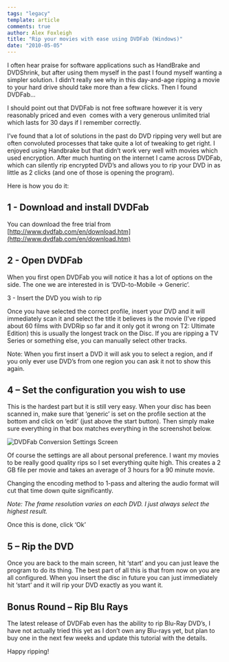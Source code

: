 ```yaml
---
tags: "legacy"
template: article 
comments: true 
author: Alex Foxleigh
title: "Rip your movies with ease using DVDFab (Windows)"
date: "2010-05-05"
---
```


I often hear praise for software applications such as HandBrake and DVDShrink, but after using them myself in the past I found myself wanting a simpler solution. I didn’t really see why in this day-and-age ripping a movie to your hard drive should take more than a few clicks. Then I found DVDFab...

I should point out that DVDFab is not free software however it is very reasonably priced and even  comes with a very generous unlimited trial which lasts for 30 days if I remember correctly.

I’ve found that a lot of solutions in the past do DVD ripping very well but are often convoluted processes that take quite a lot of tweaking to get right. I enjoyed using Handbrake but that didn’t work very well with movies which used encryption. After much hunting on the internet I came across DVDFab, which can silently rip encrypted DVD’s and allows you to rip your DVD in as little as 2 clicks (and one of those is opening the program).

Here is how you do it:

## 1 - Download and install DVDFab

You can download the free trial from [http://www.dvdfab.com/en/download.htm](http://www.dvdfab.com/en/download.htm)

## 2 - Open DVDFab

When you first open DVDFab you will notice it has a lot of options on the side. The one we are interested in is ‘DVD-to-Mobile -> Generic’.

3 - Insert the DVD you wish to rip

Once you have selected the correct profile, insert your DVD and it will immediately scan it and select the title it believes is the movie (I’ve ripped about 60 films with DVDRip so far and it only got it wrong on T2: Ultimate Edition) this is usually the longest track on the Disc. If you are ripping a TV Series or something else, you can manually select other tracks.

Note: When you first insert a DVD it will ask you to select a region, and if you only ever use DVD’s from one region you can ask it not to show this again.

## 4 – Set the configuration you wish to use

This is the hardest part but it is still very easy. When your disc has been scanned in, make sure that ‘generic’ is set on the profile section at the bottom and click on ‘edit’ (just above the start button). Then simply make sure everything in that box matches everything in the screenshot below.

![DVDFab Conversion Settings Screen](http://foxleigh.me/wp-content/uploads/2010/05/dvdfab-3.png "DVDFab Conversion Settings Screen")

Of course the settings are all about personal preference. I want my movies to be really good quality rips so I set everything quite high. This creates a 2 GB file per movie and takes an average of 3 hours for a 90 minute movie.

Changing the encoding method to 1-pass and altering the audio format will cut that time down quite significantly.

_Note: The frame resolution varies on each DVD. I just always select the highest result._

Once this is done, click ‘Ok’

## 5 – Rip the DVD

Once you are back to the main screen, hit ‘start’ and you can just leave the program to do its thing. The best part of all this is that from now on you are all configured. When you insert the disc in future you can just immediately hit ‘start’ and it will rip your DVD exactly as you want it.

## Bonus Round – Rip Blu Rays

The latest release of DVDFab even has the ability to rip Blu-Ray DVD’s, I have not actually tried this yet as I don’t own any Blu-rays yet, but plan to buy one in the next few weeks and update this tutorial with the details.

Happy ripping!

